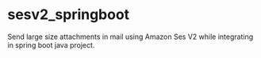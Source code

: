 # sesv2_springboot
Send large size attachments in mail using Amazon Ses V2 while integrating in spring boot java project.
